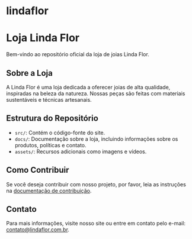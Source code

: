 # lindaflor
# Loja Linda Flor

Bem-vindo ao repositório oficial da loja de joias Linda Flor.

## Sobre a Loja
A Linda Flor é uma loja dedicada a oferecer joias de alta qualidade, inspiradas na beleza da natureza. Nossas peças são feitas com materiais sustentáveis e técnicas artesanais.

## Estrutura do Repositório
- `src/`: Contém o código-fonte do site.
- `docs/`: Documentação sobre a loja, incluindo informações sobre os produtos, políticas e contato.
- `assets/`: Recursos adicionais como imagens e vídeos.

## Como Contribuir
Se você deseja contribuir com nosso projeto, por favor, leia as instruções na [documentação de contribuição](docs/contributing.md).

## Contato
Para mais informações, visite nosso site ou entre em contato pelo e-mail: contato@lindaflor.com.br.
